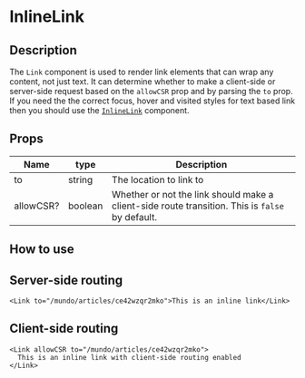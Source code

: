 # InlineLink

## Description

The `Link` component is used to render link elements that can wrap any content, not just text. It can determine whether to make a client-side or server-side request based on the `allowCSR` prop and by parsing the `to` prop. If you need the the correct focus, hover and visited styles for text based link then you should use the [`InlineLink`](../InlineLink/README.md) component.

## Props

| Name      | type    | Description                                                                                     |
| --------- | ------- | ----------------------------------------------------------------------------------------------- |
| to        | string  | The location to link to                                                                         |
| allowCSR? | boolean | Whether or not the link should make a client-side route transition. This is `false` by default. |

## How to use

## Server-side routing

```tsx
<Link to="/mundo/articles/ce42wzqr2mko">This is an inline link</Link>
```

## Client-side routing

```tsx
<Link allowCSR to="/mundo/articles/ce42wzqr2mko">
  This is an inline link with client-side routing enabled
</Link>
```
